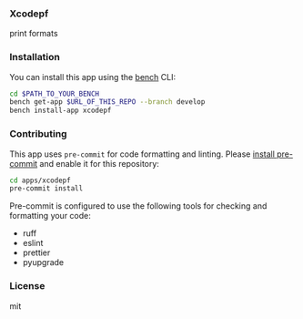 ### Xcodepf

print formats

### Installation

You can install this app using the [bench](https://github.com/frappe/bench) CLI:

```bash
cd $PATH_TO_YOUR_BENCH
bench get-app $URL_OF_THIS_REPO --branch develop
bench install-app xcodepf
```

### Contributing

This app uses `pre-commit` for code formatting and linting. Please [install pre-commit](https://pre-commit.com/#installation) and enable it for this repository:

```bash
cd apps/xcodepf
pre-commit install
```

Pre-commit is configured to use the following tools for checking and formatting your code:

- ruff
- eslint
- prettier
- pyupgrade

### License

mit

